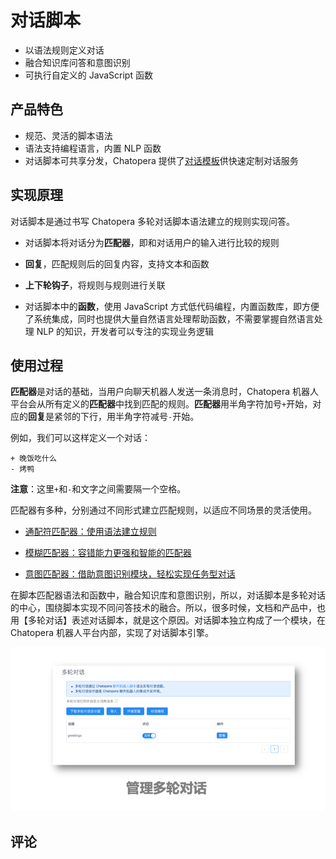 # 对话脚本

- 以语法规则定义对话
- 融合知识库问答和意图识别
- 可执行自定义的 JavaScript 函数

## 产品特色

- 规范、灵活的脚本语法
- 语法支持编程语言，内置 NLP 函数
- 对话脚本可共享分发，Chatopera 提供了[对话模板](https://github.com/chatopera/chatbot-samples)供快速定制对话服务

## 实现原理 

对话脚本是通过书写 Chatopera 多轮对话脚本语法建立的规则实现问答。

* 对话脚本将对话分为**匹配器**，即和对话用户的输入进行比较的规则

* **回复**，匹配规则后的回复内容，支持文本和函数

* **上下轮钩子**，将规则与规则进行关联

* 对话脚本中的**函数**，使用 JavaScript 方式低代码编程，内置函数库，即方便了系统集成，同时也提供大量自然语言处理帮助函数，不需要掌握自然语言处理 NLP 的知识，开发者可以专注的实现业务逻辑

## 使用过程

**匹配器**是对话的基础，当用户向聊天机器人发送一条消息时，Chatopera 机器人平台会从所有定义的**匹配器**中找到匹配的规则。**匹配器**用半角字符加号`+`开始，对应的**回复**是紧邻的下行，用半角字符减号`-`开始。

例如，我们可以这样定义一个对话：

```脚本
+ 晚饭吃什么
- 烤鸭
```

**注意**：这里`+`和`-`和文字之间需要隔一个空格。

匹配器有多种，分别通过不同形式建立匹配规则，以适应不同场景的灵活使用。

- [通配符匹配器：使用语法建立规则](star.md)

- [模糊匹配器：容错能力更强和智能的匹配器](like.md)

- [意图匹配器：借助意图识别模块，轻松实现任务型对话](intent.md)

在脚本匹配器语法和函数中，融合知识库和意图识别，所以，对话脚本是多轮对话的中心，围绕脚本实现不同问答技术的融合。所以，很多时候，文档和产品中，也用【多轮对话】表述对话脚本，就是这个原因。对话脚本独立构成了一个模块，在 Chatopera 机器人平台内部，实现了对话脚本引擎。

<img width="600" src="../../../images/products/platform/mechanism/image2021-8-19_15-8-13.png"/>

## 评论

<script src="https://utteranc.es/client.js"
        repo="chatopera/docs"
        issue-term="pathname"
        label="Comment"
        theme="github-light"
        crossorigin="anonymous"
        async>
</script>
